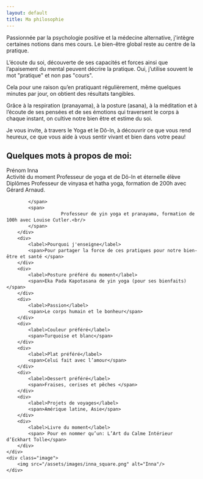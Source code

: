 ```yaml
---
layout: default
title: Ma philosophie
---
```


Passionnée par la psychologie positive et la médecine alternative, j'intègre certaines notions dans mes cours. Le bien-être global reste au centre de la pratique.  

L’écoute du soi, découverte de ses capacités et forces ainsi que l’apaisement du mental peuvent décrire la pratique. Oui, j’utilise souvent le mot "pratique" et non pas "cours".  

Cela pour une raison qu’en pratiquant régulièrement, même quelques minutes par jour, on obtient des résultats tangibles.
  
Grâce à la respiration (pranayama), à la posture (asana), à la méditation et à l’écoute de ses pensées et de ses émotions qui traversent le corps à chaque instant, on cultive notre bien être et estime du soi.  

Je vous invite, à travers le Yoga et le Dô-In, à découvrir ce que vous rend heureux, ce que vous aide à vous sentir vivant et bien dans votre peau!  

## Quelques mots à propos de moi:

<div class="description">
	<div class="comments">
		<div>
			<label>Prénom</label>
			<span>Inna</span>
		</div>
		<div>
			<label>Activité du moment</label>
			<span>Professeur de yoga et de Dô-In et éternelle élève</span>
		</div> 
		<div>
			<label>Diplômes</label>
			<span>
						Professeur de vinyasa et hatha yoga, formation de 200h avec Gérard Arnaud.<br/>
		  				
		  	</span>
			<span>
						Professeur de yin yoga et pranayama, formation de 100h avec Louise Cutler.<br/>
		  	</span>
		</div>
		<div>
			<label>Pourquoi j'enseigne</label>
			<span>Pour partager la force de ces pratiques pour notre bien-être et santé </span>
		</div>
		<div>
			<label>Posture préféré du moment</label>
			<span>Eka Pada Kapotasana de yin yoga (pour ses bienfaits)</span>
		</div>
		<div>
			<label>Passion</label>
			<span>Le corps humain et le bonheur</span>
		</div>
		<div>
			<label>Couleur préféré</label>
			<span>Turquoise et blanc</span>
		</div>
		<div>
			<label>Plat préféré</label>
			<span>Celui fait avec l’amour</span>
		</div>
		<div>
			<label>Dessert préféré</label>
			<span>Fraises, cerises et pêches </span>
		</div>
		<div>
			<label>Projets de voyages</label>
			<span>Amérique latine, Asie</span>
		</div>
		<div>
			<label>Livre du moment</label>
			<span> Pour en nommer qu’un: L’Art du Calme Intérieur d’Eckhart Tolle</span>
		</div>
	</div>
	<div class="image">
		<img src="/assets/images/inna_square.png" alt="Inna"/>
	</div>
</div>


